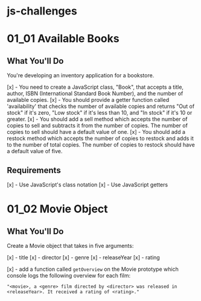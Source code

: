 # js-challenges

# 01_01 Available Books

## What You'll Do

You're developing an inventory application for a bookstore.

[x] - You need to create a JavaScript class, "Book", that accepts a title, author, ISBN (International Standard Book Number), and the number of available copies.
[x] - You should provide a getter function called 'availability' that checks the number of available copies and returns "Out of stock" if it's zero, "Low stock" if it's less than 10, and "In stock" if it's 10 or greater.
[x] - You should add a sell method which accepts the number of copies to sell and subtracts it from the number of copies. The number of copies to sell should have a default value of one.
[x] - You should add a restock method which accepts the number of copies to restock and adds it to the number of total copies. The number of copies to restock should have a default value of five.

## Requirements

[x] - Use JavaScript's class notation
[x] - Use JavaScript getters

# 01_02 Movie Object

## What You'll Do

Create a Movie object that takes in five arguments:

[x] - title
[x] - director
[x] - genre
[x] - releaseYear
[x] - rating

[x] - add a function called `getOverview` on the Movie prototype which console logs the following overview for each film:

    "<movie>, a <genre> film directed by <director> was released in <releaseYear>. It received a rating of <rating>."
